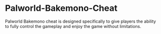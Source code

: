 # Palworld-Bakemono-Cheat
Palworld Bakemono cheat is designed specifically to give players the ability to fully control the gameplay and enjoy the game without limitations.
